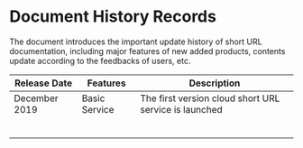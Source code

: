 # Document History Records

The document introduces the important update history of short URL documentation, including major features of new added products, contents update according to the feedbacks of users, etc.

| Release Date   | Features     | Description                   |
| ---------- | -------- | ---------------------- |
| December 2019 | Basic Service | The first version cloud short URL service is launched |
|            |          |                        |
|            |          |                        |
|            |          |                        |
|            |          |                        |
|            |          |                        |
|            |          |                        |